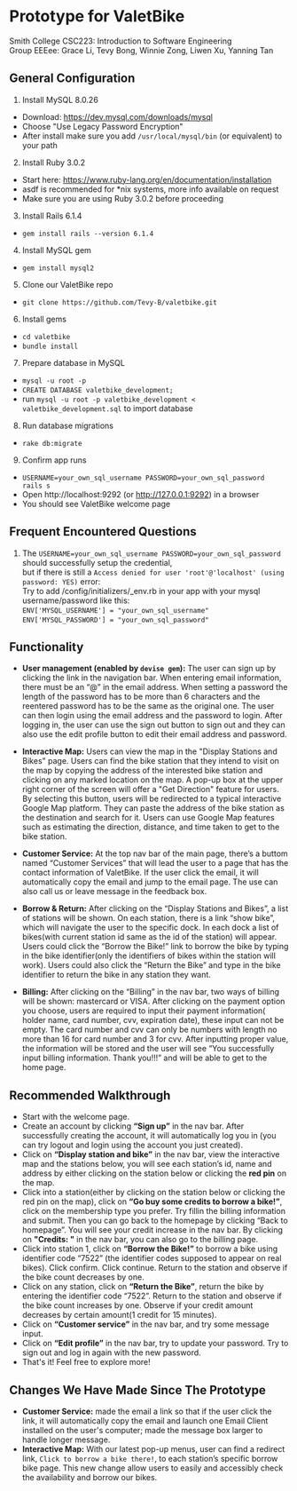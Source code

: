 # Prototype for ValetBike
Smith College CSC223: Introduction to Software Engineering\
Group EEEee: Grace Li, Tevy Bong, Winnie Zong, Liwen Xu, Yanning Tan

## General Configuration
1. Install MySQL 8.0.26
* Download: https://dev.mysql.com/downloads/mysql
* Choose "Use Legacy Password Encryption"
* After install make sure you add `/usr/local/mysql/bin` (or equivalent) to your path

2. Install Ruby 3.0.2
* Start here: https://www.ruby-lang.org/en/documentation/installation
* asdf is recommended for *nix systems, more info available on request
* Make sure you are using Ruby 3.0.2 before proceeding

3. Install Rails 6.1.4
* `gem install rails --version 6.1.4`

4. Install MySQL gem
* `gem install mysql2`

5. Clone our ValetBike repo
* `git clone https://github.com/Tevy-B/valetbike.git`

6. Install gems
* `cd valetbike`
* `bundle install`

7. Prepare database in MySQL
* `mysql -u root -p`
* `CREATE DATABASE valetbike_development;`
* run `mysql -u root -p valetbike_development < valetbike_development.sql` to import database

8. Run database migrations
* `rake db:migrate`

9. Confirm app runs
* `USERNAME=your_own_sql_username PASSWORD=your_own_sql_password  rails s`
* Open http://localhost:9292 (or http://127.0.0.1:9292) in a browser
* You should see ValetBike welcome page

## Frequent Encountered Questions
1. The `USERNAME=your_own_sql_username PASSWORD=your_own_sql_password` should successfully setup the credential,\
but if there is still a `Access denied for user 'root'@'localhost' (using password: YES)` error:\
Try to add /config/initializers/_env.rb in your app with your mysql username/password like this:\
`ENV['MYSQL_USERNAME'] = "your_own_sql_username"`\
`ENV['MYSQL_PASSWORD'] = "your_own_sql_password"`

## Functionality
* **User management (enabled by `devise gem`):** The user can sign up by clicking the link in the navigation bar. When entering email information, there must be an “@” in the email address. When setting a password the length of the password has to be more than 6 characters and the reentered password has to be the same as the original one. The user can then login using the email address and the password to login. After logging in, the user can use the sign out button to sign out and they can also use the edit profile button to edit their email address and password.

* **Interactive Map:** Users can view the map in the "Display Stations and Bikes" page. Users can find the bike station that they intend to visit on the map by copying the address of the interested bike station and clicking on any marked location on the map. A pop-up box at the upper right corner of the screen will offer a "Get Direction" feature for users. By selecting this button, users will be redirected to a typical interactive Google Map platform. They can paste the address of the bike station as the destination and search for it. Users can use Google Map features such as estimating the direction, distance, and time taken to get to the bike station. 

* **Customer Service:** At the top nav bar of the main page, there’s a buttom named “Customer Services” that will lead the user to a page that has the contact information of ValetBike. If the user click the email, it will automatically copy the email and jump to the email page. The use can also call us or leave message in the feedback box. 

* **Borrow & Return:** After clicking on the “Display Stations and Bikes”, a list of stations will be shown. On each station, there is a link “show bike”, which will navigate the user to the specific dock. In each dock a list of bikes(with current station id same as the id of the station) will appear. Users could click the “Borrow the Bike!” link to borrow the bike by typing in the bike identifier(only the identifiers of bikes within the station will work). Users could also click the “Return the Bike” and type in the bike identifier to return the bike in any station they want.

* **Billing:** After clicking on the “Billing” in the nav bar, two ways of billing will be shown: mastercard or VISA. After clicking on the payment option you choose, users are required to input their payment information( holder name, card number, cvv, expiration date), these input can not be empty. The card number and cvv can only be numbers with length no more than 16 for card number and 3 for cvv. After inputting proper value, the information will be stored and the user will see “You successfully input billing information. Thank you!!!” and will be able to get to the home page.

## Recommended Walkthrough
* Start with the welcome page.
* Create an account by clicking **“Sign up”** in the nav bar. After successfully creating the account, it will automatically log you in (you can try logout and login using the account you just created).
* Click on **“Display station and bike”** in the nav bar, view the interactive map and the stations below, you will see each station’s id, name and address by either clicking on the station below or clicking the **red pin** on the map.
* Click into a station(either by clicking on the station below or clicking the red pin on the map), click on **“Go buy some credits to borrow a bike!”**, click on the membership type you prefer. Try fillin the billing information and submit. Then you can go back to the homepage by clicking “Back to homepage”. You will see your credit increase in the nav bar. By clicking on **"Credits: "** in the nav bar, you can also go to the billing page.
* Click into station 1, click on **“Borrow the Bike!”** to borrow a bike using identifier code “7522” (the identifier codes supposed to appear on real bikes). Click confirm. Click continue. Return to the station and observe if the bike count decreases by one.
* Click on any station, click on **“Return the Bike”**, return the bike by entering the identifier code “7522”. Return to the station and observe if the bike count increases by one. Observe if your credit amount decreases by certain amount(1 credit for 15 minutes).
* Click on **“Customer service”** in the nav bar, and try some message input.
* Click on **“Edit profile”** in the nav bar, try to update your password. Try to sign out and log in again with the new password.
* That's it! Feel free to explore more!

## Changes We Have Made Since The Prototype
* **Customer Service:** made the email a link so that if the user click the link, it will automatically copy the email and launch one Email Client installed on the user's computer; made the message box larger to handle longer message.
*  **Interactive Map:** With our latest pop-up menus, user can find a redirect link, `Click to borrow a bike there!`, to each station’s specific borrow bike page. This new change allow users to easily and accessibly check the availability and borrow our bikes. 
 
